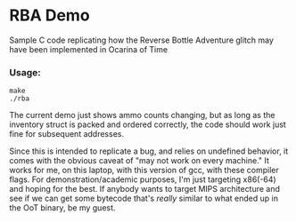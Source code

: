 # RBA Demo
Sample C code replicating how the Reverse Bottle Adventure glitch may have been implemented in Ocarina of Time

### Usage:
```
make
./rba
```

The current demo just shows ammo counts changing, but as long as the inventory struct is packed and ordered correctly, the code should work just fine for subsequent addresses.

Since this is intended to replicate a bug, and relies on undefined behavior, it comes with the obvious caveat of "may not work on every machine." It works for me, on this laptop, with this version of gcc, with these compiler flags. For demonstration/academic purposes, I'm just targeting x86(-64) and hoping for the best. If anybody wants to target MIPS architecture and see if we can get some bytecode that's *really* similar to what ended up in the OoT binary, be my guest.
